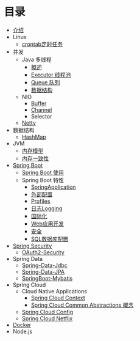 # 目录

* [介绍](README.md)
* Linux
  * [crontab定时任务](Shell/crontab.md)
* 并发
  * Java 多线程
    * [概述](Concurrent/Overview.md)
    * [Executor 线程池](Concurrent/Executor.md)
    * [Queue 队列](Concurrent/Queue.md)
    * [数据结构](Concurrent/Conllection.md)
  * NIO
    * [Buffer](NIO/Buffer.md)
    * [Channel](NIO/Channel.md)
    * Selector
  * [Netty](Netty/Netty.md)
* 数据结构
  * [HashMap](Collections/HashMap.md)
* JVM
  * [内存模型](JVM/Memory_Model.md)
  * [内存一致性](JVM/Memory_Consistency_Properties.md)
* [Spring Boot](SpringBoot/SpringBoot.md)
  * [Spring Boot 使用](SpringBoot/Using.md)
  * Spring Boot 特性
    * [SpringApplication](SpringBoot/SpringApplication.md)
    * [外部配置](SpringBoot/ExternalizedConfiguration.md)
    * [Profiles](SpringBoot/Profiles.md)
    * [日志Logging](SpringBoot/Logging.md)
    * [国际化](SpringBoot/Internationalization.md)
    * [Web应用开发](SpringBoot/DevelopingWebApplication.md)
    * [安全](SpringBoot/Security.md)
    * [SQL数据库配置](SpringBoot/DataSource.md)
* [Spring Security](SpringSecurity/Security.md)
  * [OAuth2-Security](SpringSecurity/OAuth2.md)
* Spring Data
  * [Spring-Data-Jdbc]((SpringData/SpringDataJdbc.md))
  * [Spring-Data-JPA](SpringData/SpringDataJPA.md)
  * [SpringBoot-Mybatis](Mybatis.md)
* Spring Cloud
  * Cloud Native Applications
    * [Spring Cloud Context](SpringCloud/SpringCloudContext.md)
    * [Spring Cloud Common Abstractions 概念](SpringCloud/CommonAbstractions.md)
  * [Spring Cloud Config](SpringCloud/SpringCloudConfig.md)
  * [Spring Cloud Netflix](SpringCloud/Netflix.md)
* [Docker](Docker/Docker.md)
* Node.js

